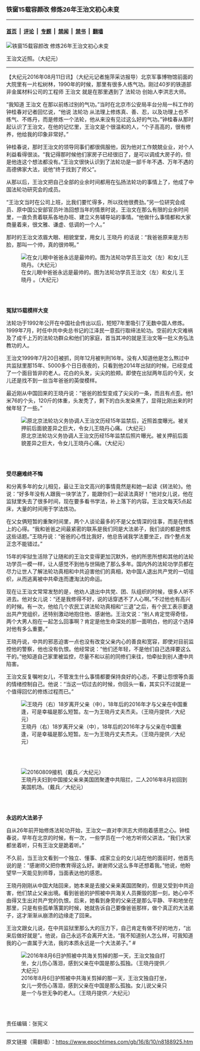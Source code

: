 ### 铁窗15载容颜改 修炼26年王治文初心未变

---

#### [首页](../../../..?n8188925) &nbsp;|&nbsp; [评论](../../../../../epoch-comment?n8188925) &nbsp;|&nbsp; [专题](../../../../../epoch-special?n8188925) &nbsp;|&nbsp; [禁闻](../../../../../epoch-news?n8188925) &nbsp;|&nbsp; [禁书](../../../../../books?n8188925) &nbsp;|&nbsp; [翻墙](https://github.com/gfw-breaker/nogfw/blob/master/README.md?n8188925)


<div><img alt="铁窗15载容颜改 修炼26年王治文初心未变" class="attachment-djy_600_400 size-djy_600_400 wp-post-image" src="https://i.epochtimes.com/assets/uploads/2016/08/NY513-1-4-600x400.jpg"/>
<div class="caption">
 <p>
  王治文近照。（大纪元）
 </p>
</div></div><hr/><div class="post_content" id="artbody" itemprop="articleBody">
 <!-- article content begin -->
 <p>
  【大纪元2016年08月11日讯】（大纪元记者施萍采访报导）北京军事博物馆前面的大院里有一片松树林，1990年的时候，那里有很多人练气功。刚过40岁的铁道部非金属材料公司的工程师
  <ok href="https://www.epochtimes.com/gb/tag/%E7%8E%8B%E6%B2%BB%E6%96%87.html">
   王治文
  </ok>
  就是在那里遇到了
  <ok href="https://www.epochtimes.com/gb/tag/%E6%B3%95%E8%BD%AE%E5%8A%9F.html">
   法轮功
  </ok>
  创始人李洪志大师。
 </p>
 <p>
  “我知道
  <ok href="https://www.epochtimes.com/gb/tag/%E7%8E%8B%E6%B2%BB%E6%96%87.html">
   王治文
  </ok>
  在那以前练过别的气功。”当时在北京市公安局丰台分局一科工作的钟桂春对记者回忆说，“他说
  <ok href="https://www.epochtimes.com/gb/tag/%E6%B3%95%E8%BD%AE%E5%8A%9F.html">
   法轮功
  </ok>
  从法理上修炼真、善、忍，以及功理上也不练气、不练丹，而是修炼一个法轮，他从来没有见过这么好的气功。”钟桂春从那时起认识了王治文，在他的记忆里，王治文是个很温和的人，“个子高高的，很有修养，他给我的印象非常好。”
 </p>
 <p>
  钟桂春说，那时王治文的领导同事们都很佩服他，因为他对工作兢兢业业，对个人利益看得很淡。“我记得那时候他们家房子已经很旧了，是可以调成大房子的，但是他连这个想法都没有。”王治文很快认识到了法轮功是一部千年不遇、万年不遇的高德佛家大法，说他“终于找到了师父”。
 </p>
 <p>
  从那以后，王治文把自己全部的业余时间都用在弘扬法轮功的事情上了，他成了中国法轮功研究会的成员。
 </p>
 <p>
  “王治文当时在公司上班，比我们要忙得多，所以找他很费劲。”另一位研究会成员、原中国公安部官员叶浩回想当年的情景时说，王治文在那么有限的业余时间里，一直负责着联系各地办班、建立义务辅导站的事情。“他做什么事情都和大家商量着来，很文雅、谦虚、低调的一个人。”
 </p>
 <p>
  那时的王治文浓眉大眼、相貌堂堂，用女儿
  <ok href="https://www.epochtimes.com/gb/tag/%E7%8E%8B%E6%99%93%E4%B8%B9.html">
   王晓丹
  </ok>
  的话说：“我爸爸原来是方形脸，那叫一个帅，真的很帅啊。”
 </p>
 <figure aria-describedby="caption-attachment-5780664" class="wp-caption aligncenter" id="attachment_5780664" style="width: 450px">
  <ok href=" https://i.epochtimes.com/assets/uploads/2014/10/1311121307532378-450x290.jpg" rel="noreferrer noopener" target="_blank">
   <img alt="在女儿眼中爸爸永远是最帅的。图为法轮功学员王治文（左）和女儿王晓丹。（大纪元）" class="size-medium wp-image-5780664" src="https://i.epochtimes.com/assets/uploads/2014/10/1311121307532378-450x290.jpg"/>
  </ok>
  <br/><figcaption class="wp-caption-text" id="caption-attachment-5780664">
   在女儿眼中爸爸永远是最帅的。图为法轮功学员王治文（左）和女儿
   <ok href="https://www.epochtimes.com/gb/tag/%E7%8E%8B%E6%99%93%E4%B8%B9.html">
    王晓丹
   </ok>
   。（大纪元）
  </figcaption><br/>
 </figure><br/>
 <p>
  <strong>
   冤狱15载模样大变
  </strong>
 </p>
 <p>
  法轮功于1992年公开在中国社会传出以后，短短7年里吸引了无数中国人修炼。1999年7月，时任中共中央总书记的江泽民一意孤行取缔法轮功。空前的大灾难祸及了成千上万的法轮功群众和他们的家庭，首当其冲的就是王治文等一批义务弘法教功的人。
 </p>
 <p>
  王治文1999年7月20日被抓，同年12月被判刑16年。没有人知道他是怎么熬过中共监狱里那15年、5000多个日日夜夜的，只看到他2014年出狱的时候，已经变成了一个面目皆非的老人。花白的头发，尖尖的脸颊。即使在出狱两年后的今天，女儿还是找不到一丝当年爸爸的英俊模样。
 </p>
 <p>
  最近刚从中国回来的王晓丹说：“爸爸的脸型变成了尖尖的一条，而且有点歪。他1米76的个头，120斤的体重，头发秃了，剩下的白头发染黑了，显得比刚出来的时候年轻了一些。”
 </p>
 <figure aria-describedby="caption-attachment-5790080" class="wp-caption aligncenter" id="attachment_5790080" style="width: 450px">
  <ok href=" https://i.epochtimes.com/assets/uploads/2014/10/1410230623452039-450x300.jpg" rel="noreferrer noopener" target="_blank">
   <img alt=" 原北京法轮功义务协调人王治文历经15年监禁后，近照首度曝光。被关押前后面貌差异之巨大，令女儿王晓丹心痛。（大纪元）" class="size-medium wp-image-5790080" src="https://i.epochtimes.com/assets/uploads/2014/10/1410230623452039-450x300.jpg"/>
  </ok>
  <br/><figcaption class="wp-caption-text" id="caption-attachment-5790080">
   原北京法轮功义务协调人王治文历经15年监禁后照片曝光。被关押前后面貌差异之巨大，令女儿王晓丹心痛。（大纪元）
  </figcaption><br/>
 </figure><br/>
 <p>
  <strong>
   受尽磨难终不悔
  </strong>
 </p>
 <p>
  和分离多年的女儿相见，最让王治文高兴的事情竟然是和她一起读《转法轮》。他说：“好多年没有人跟我一块学法了，能跟你们一起读法真好！”他对女儿说，他在监狱里失去了很多时间，现在要多看书学法，补上落下的内容。王治文每天5点起床，大量的时间用于学法炼功。
 </p>
 <p>
  在父女俩短暂的重聚时间里，两个人谈论最多的不是父女情深的往事，而是在修炼上的心得。“我和爸爸之间最紧密的联系是我们同是大法弟子，我们谈的都是修炼这些话题。”王晓丹说：“爸爸的心性比我好，他总告诫我学法要坐正，四个整点发正念不能错过。”
 </p>
 <p>
  15年的牢狱生活除了让随和的王治文变得更加沉默外，他的所思所想和其他的法轮功学员一模一样，让人感觉不到他与世隔绝了那么多年。国内外的法轮功学员都在尽力让世人了解法轮功真相和中共迫害他们的真相，劝中国人退出共产党的一切组织，从而逃离被中共牵连而遭淘汰的命运。
 </p>
 <p>
  现在让王治文常常发愁的是，他劝人退出中共党、团、队组织的时候，很多人听不进去。他对女儿说：“还是我修得不好，说的话穿透不了人心啊。”不过他也有高兴的时候。有一次，他给几个农民工讲法轮功真相和“三退”之后，有个民工表示要退出共产党组织，还特别激动地抱住他、感谢他。王治文说：“别人肯定觉得奇怪，两个大男人抱在一起怎么回事啊？肯定是他生命深处的那一面明白，他的这个选择对他有多么重要。”
 </p>
 <p>
  王晓丹说，中共的邪恶迫害一点也没有改变父亲内心的善良和宽容，即使对目前监控他的警察，他也没有仇恨。他经常说：“他们还年轻，不是他们自己选择要这么干的。”他知道自己家里被监控，尽量不和以前的同修们来往，怕牵扯到别人遭中共陷害。
 </p>
 <p>
  王治文反复嘱咐女儿，不管发生什么事情都要保持良好的心态，不要让怨恨等负面的情绪控制自己。他说：“当这一切过去的时候，你回头一看，其实只不过就是一个值得回忆的修炼过程而已。”
 </p>
 <figure aria-describedby="caption-attachment-8185656" class="wp-caption aligncenter" id="attachment_8185656" style="width: 450px">
  <ok href=" https://i.epochtimes.com/assets/uploads/2016/08/NY513-1-1-450x338.jpg" rel="noreferrer noopener" target="_blank">
   <img alt="王晓丹（右）18岁离开父亲（中），18年后的2016年才与父亲在中国重逢，可是幸福是那么短暂。左一为王晓丹丈夫杰夫。（王晓丹提供／大纪元）" class="size-medium wp-image-8185656" src="https://i.epochtimes.com/assets/uploads/2016/08/NY513-1-1-450x338.jpg"/>
  </ok>
  <br/><figcaption class="wp-caption-text" id="caption-attachment-8185656">
   王晓丹（右）18岁离开父亲（中），18年后的2016年才与父亲在中国重逢，可是幸福是那么短暂。左一为王晓丹丈夫杰夫。（王晓丹提供／大纪元）
  </figcaption><br/>
 </figure><br/>
 <figure aria-describedby="caption-attachment-8185626" class="wp-caption aligncenter" id="attachment_8185626" style="width: 450px">
  <ok href=" https://i.epochtimes.com/assets/uploads/2016/08/1608091148451973-450x300.jpg" rel="noreferrer noopener" target="_blank">
   <img alt="20160809接机（戴兵／大纪元）" class="wp-image-8185626 size-medium" src="https://i.epochtimes.com/assets/uploads/2016/08/1608091148451973-450x300.jpg"/>
  </ok>
  <br/><figcaption class="wp-caption-text" id="caption-attachment-8185626">
   王晓丹夫妇到中国接父亲来美国团聚遭中共阻拦，二人2016年8月初回到美国机场。（戴兵／大纪元）
  </figcaption><br/>
 </figure><br/>
 <p>
  <strong>
   永远的大法弟子
  </strong>
 </p>
 <p>
  自从26年前开始修炼法轮功开始，王治文一直对李洪志大师抱着感恩之心。钟桂春说，早年在北京的时候，有一次，一些学员在一个地方听师父讲法，“我们大家都坐着听，只有王治文是跪着听。”
 </p>
 <p>
  不久前，当王治文看到一个独立、懂事、成家立业的女儿站在他的面前时，他首先说的是：“感谢师父把你教育得这么好。谢谢师父这么多年还想着我。”他说，他盼望早一天能见到师尊，当面表达他的感恩。
 </p>
 <p>
  王晓丹刚刚从中国大陆回来，她本来是去接父亲来美国团聚的，但是又受到中共迫害，他们禁止父亲出境。看到爸爸的护照被中共海关人员撕毁的那一刻，她心中不由得又生出对共产党的仇恨。后来，她看到身旁的父亲还是那么平静、平和地坐在那里，只是有些孤单落寞的时候，她就告诉自己要像爸爸那样，做个真正的大法弟子，这才渐渐从崩溃的边缘走了回来。
 </p>
 <p>
  王治文跟女儿说，在中共监狱里那么大的压力下，自己肯定有做不好的地方，“出来后做好就是”。他说，自己永远不会离开大法，“我不知道别人怎么样，可我知道我的心一直属于大法，我的本质永远是一个大法弟子。” #
 </p>
 <figure aria-describedby="caption-attachment-8188997" class="wp-caption aligncenter" id="attachment_8188997" style="width: 400px">
  <ok href=" https://i.epochtimes.com/assets/uploads/2016/08/NY513-1-3-450x600.jpg" rel="noreferrer noopener" target="_blank">
   <img alt="2016年8月6日护照被中共海关剪掉的那一天，王治文独自打坐，女儿伤心落泪，感到父亲在中国是那么孤独。（王晓丹提供／大纪元）" class="wp-image-8188997" src="https://i.epochtimes.com/assets/uploads/2016/08/NY513-1-3-450x600.jpg"/>
  </ok>
  <br/><figcaption class="wp-caption-text" id="caption-attachment-8188997">
   2016年8月6日护照被中共海关剪掉的那一天，王治文独自打坐，女儿一旁伤心落泪，感到父亲在中国是那么孤独。女儿说父亲只是一个与世无争的老人。（王晓丹提供／大纪元）
  </figcaption><br/>
 </figure><br/>
 <p>
  责任编辑：张宪义
 </p>
 <!-- article content end -->
 <div id="below_article_ad">
 </div>
</div>


---

原文链接（需翻墙）：https://www.epochtimes.com/gb/16/8/10/n8188925.htm